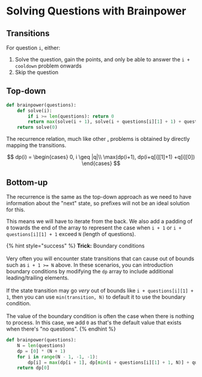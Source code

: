 # Solving Questions with Brainpower

## Transitions

For question `i`, either:

1. Solve the question, gain the points, and only be able to answer the `i + cooldown` problem onwards
2. Skip the question

## Top-down

```python
def brainpower(questions):
    def solve(i):
        if i >= len(questions): return 0
        return max(solve(i + 1), solve(i + questions[i][1] + 1) + questions[i][0])
    return solve(0)
```

The recurrence relation, much like other [.](./ "mention") problems is obtained by directly mapping the transitions.

$$
dp(i) = \begin{cases}
0, i \geq |q|\\
\max(dp(i+1), dp(i+q[i][1]+1)  +q[i][0])
\end{cases}
$$

## Bottom-up

The recurrence is the same as the top-down approach as we need to have information about the "next" state, so prefixes will not be an ideal solution for this.

This means we will have to iterate from the back. We also add a padding of `0` towards the end of the array to represent the case when `i + 1` or `i + questions[i][1] + 1` exceed `N` (length of questions).

{% hint style="success" %}
**Trick:** Boundary conditions\
\
Very often you will encounter state transitions that can cause out of bounds such as `i + 1 >= N` above. In these scenarios, you can introduction boundary conditions by modifying the `dp` array to include additional leading/trailing elements.\
\
If the state transition may go _very_ out of bounds like `i + questions[i][1] + 1`, then you can use `min(transition, N)` to default it to use the boundary condition.\
\
The value of the boundary condition is often the case when there is nothing to process. In this case, we add `0` as that's the default value that exists when there's "no questions".
{% endhint %}

```python
def brainpower(questions):
    N = len(questions)
    dp = [0] * (N + 1)
    for i in range(N - 1, -1, -1):
        dp[i] = max(dp[i + 1], dp[min(i + questions[i][1] + 1, N)] + questions[i][0]) 
    return dp[0]
```

